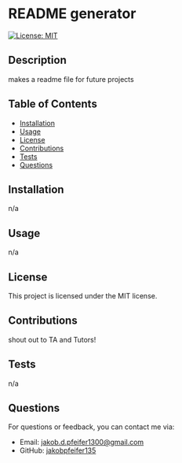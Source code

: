 
  
# README generator
[![License: MIT](https://img.shields.io/badge/License-MIT-yellow.svg)](https://opensource.org/licenses/MIT)  <!-- Insert the license badge here -->

## Description
makes a readme file for future projects

## Table of Contents
- [Installation](#installation)
- [Usage](#usage)
- [License](#license)
- [Contributions](#contributions)
- [Tests](#tests)
- [Questions](#questions)

## Installation
n/a

## Usage
n/a

## License
This project is licensed under the MIT license.

## Contributions
shout out to TA and Tutors!

## Tests
n/a

## Questions
For questions or feedback, you can contact me via:
- Email: jakob.d.pfeifer1300@gmail.com
- GitHub: [jakobpfeifer135](https://github.com/jakobpfeifer135)
  